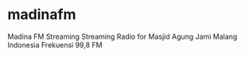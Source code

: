 madinafm
========

Madina FM Streaming
Streaming Radio for Masjid Agung Jami Malang Indonesia
Frekuensi 99,8 FM
